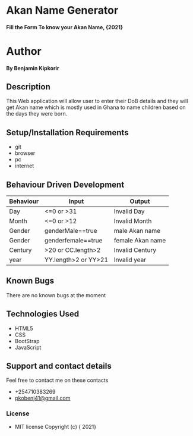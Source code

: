 # Akan Name Generator
#### Fill the Form To know your Akan Name, {2021}
# Author
#### By **Benjamin Kipkorir**
## Description
This Web application will allow user to enter their DoB details and they will get Akan name which is mostly used in Ghana to name children based on the days they were born.
## Setup/Installation Requirements
* git 
* browser
* pc
* internet
## Behaviour Driven Development
|Behaviour  |Input           |Output         |    
|-----------|----------------|---------------|          
|Day        | <=0 or >31      |Invalid Day    |                               
|Month      |<=0 or >12      |Invalid Month  |                             
|Gender     |genderMale==true| male Akan name|
|Gender     |genderfemale==true|female Akan name|                                
|Century    | >20 or CC.length>2|Invalid Century|
|year       |YY.length>2 or YY>21|Invalid year|

## Known Bugs
There are no known bugs at the moment
## Technologies Used
* HTML5
* CSS
* BootStrap
* JavaScript


## Support and contact details
Feel free to contact me on these contacts 
* +254710383269
* pkobenj41@gmail.com
### License
* MIT license
Copyright (c) { 2021} 